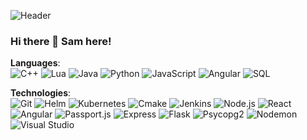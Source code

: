 ![Header](https://cdn.vox-cdn.com/thumbor/5OlwSKvDUYZW5U_f4RooSCcyJy8=/0x0:1387x583/1200x0/filters:focal(0x0:1387x583):no_upscale()/cdn.vox-cdn.com/uploads/chorus_asset/file/14137724/Copy_of_05.jpg)
### Hi there 👋 Sam here!

**Languages**:<br/>
![C++](https://img.shields.io/badge/-C++-000?style=flat&logo=C%2B%2B&logoColor=00599C)
![Lua](https://img.shields.io/badge/-Lua-000?style=flat&logo=Lua&logoColor=0000ff)
![Java](https://img.shields.io/badge/-Java-000?style=flat&logo=java)
![Python](https://img.shields.io/badge/-Python-000?style=flat&logo=python)
![JavaScript](https://img.shields.io/badge/-JavaScript-000?style=flat&logo=javascript)
![Angular](https://img.shields.io/badge/-Angular-000?style=flat&logo=Angular)
![SQL](https://img.shields.io/badge/-SQL-000?style=flat&logo=MySQL)


**Technologies**:<br/>
![Git](https://img.shields.io/badge/-Git-000?style=flat&logo=git&logoColor=F05032)
![Helm](https://img.shields.io/badge/-Helm-000?style=flat&logo=helm)
![Kubernetes](https://img.shields.io/badge/-Kubernetes-000?style=flat&logo=Kubernetes)
![Cmake](https://img.shields.io/badge/-Cmake-000?style=flat&logo=cmake&logoColor=F05032)
![Jenkins](https://img.shields.io/badge/-Jenkins-000?style=flat&logo=jenkins&logoColor=F05032)
![Node.js](https://img.shields.io/badge/-Node.js-000?style=flat&logo=node.js&logoColor=339933)
![React](https://img.shields.io/badge/-React-000?style=flat&logo=React&logoColor=61DAFB)
![Angular](https://img.shields.io/badge/-Angular-000?style=flat&logo=Angular&logoColor=61DAFB)
![Passport.js](https://img.shields.io/badge/-Passport.js-000?style=flat&logo=javascript&logoColor=339933)
![Express](https://img.shields.io/badge/-Express-000?style=flat&logo=node.js&logoColor=61DAFB)
![Flask](https://img.shields.io/badge/-Flask-000?style=flat&logo=Flask&logoColor=61DAFB)
![Psycopg2](https://img.shields.io/badge/-Psycopg2-000?style=flat&logo=PyPI&logoColor=61DAFB)
![Nodemon](https://img.shields.io/badge/-Nodemon-000?style=flat&logo=Nodemon&logoColor=339933)
![Visual Studio](https://img.shields.io/badge/-Visual%20Studio-000?style=flat&logo=Visual%20Studio&logoColor=5C2D91)
<!--
**samueldmaus/samueldmaus** is a ✨ _special_ ✨ repository because its `README.md` (this file) appears on your GitHub profile.

Here are some ideas to get you started:

- 🔭 I’m currently working on ...
- 🌱 I’m currently learning ...
- 👯 I’m looking to collaborate on ...
- 🤔 I’m looking for help with ...
- 💬 Ask me about ...
- 📫 How to reach me: ...
- 😄 Pronouns: ...
- ⚡ Fun fact: ...
-->
